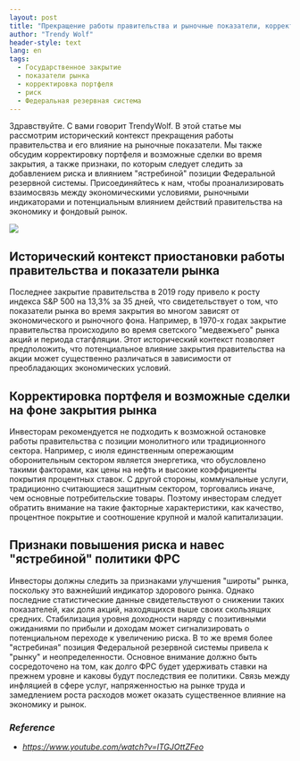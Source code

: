 ```yaml
---
layout: post
title: "Прекращение работы правительства и рыночные показатели, корректировка портфеля, индикаторы риска и влияние ФРС"
author: "Trendy Wolf"
header-style: text
lang: en
tags:
  - Государственное закрытие
  - показатели рынка
  - корректировка портфеля
  - риск
  - Федеральная резервная система
---
```


Здравствуйте. С вами говорит TrendyWolf. В этой статье мы рассмотрим исторический контекст прекращения работы правительства и его влияние на рыночные показатели. Мы также обсудим корректировку портфеля и возможные сделки во время закрытия, а также признаки, по которым следует следить за добавлением риска и влиянием "ястребиной" позиции Федеральной резервной системы. Присоединяйтесь к нам, чтобы проанализировать взаимосвязь между экономическими условиями, рыночными индикаторами и потенциальным влиянием действий правительства на экономику и фондовый рынок.

<img
    src="https://i.ytimg.com/vi/lTGJOttZFeo/hqdefault.jpg"
/>


## Исторический контекст приостановки работы правительства и показатели рынка
Последнее закрытие правительства в 2019 году привело к росту индекса S&P 500 на 13,3% за 35 дней, что свидетельствует о том, что показатели рынка во время закрытия во многом зависят от экономического и рыночного фона. Например, в 1970-х годах закрытие правительства происходило во время светского "медвежьего" рынка акций и периода стагфляции. Этот исторический контекст позволяет предположить, что потенциальное влияние закрытия правительства на акции может существенно различаться в зависимости от преобладающих экономических условий.

## Корректировка портфеля и возможные сделки на фоне закрытия рынка
Инвесторам рекомендуется не подходить к возможной остановке работы правительства с позиции монолитного или традиционного сектора. Например, с июля единственным опережающим оборонительным сектором является энергетика, что обусловлено такими факторами, как цены на нефть и высокие коэффициенты покрытия процентных ставок. С другой стороны, коммунальные услуги, традиционно считающиеся защитным сектором, торговались иначе, чем основные потребительские товары. Поэтому инвесторам следует обратить внимание на такие факторные характеристики, как качество, процентное покрытие и соотношение крупной и малой капитализации.

## Признаки повышения риска и навес "ястребиной" политики ФРС
Инвесторы должны следить за признаками улучшения "широты" рынка, поскольку это важнейший индикатор здорового рынка. Однако последние статистические данные свидетельствуют о снижении таких показателей, как доля акций, находящихся выше своих скользящих средних. Стабилизация уровня доходности наряду с позитивными ожиданиями по прибыли и доходам может сигнализировать о потенциальном переходе к увеличению риска. В то же время более "ястребиная" позиция Федеральной резервной системы привела к "рынку" и неопределенности. Основное внимание должно быть сосредоточено на том, как долго ФРС будет удерживать ставки на прежнем уровне и каковы будут последствия ее политики. Связь между инфляцией в сфере услуг, напряженностью на рынке труда и замедлением роста расходов может оказать существенное влияние на экономику и рынок.


### _Reference_
- _https://www.youtube.com/watch?v=lTGJOttZFeo_

